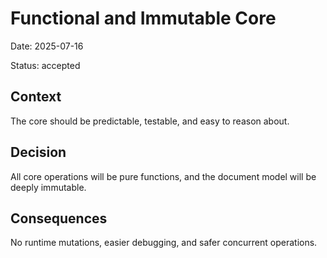 
# Functional and Immutable Core

Date: 2025-07-16

Status: accepted

## Context
The core should be predictable, testable, and easy to reason about.

## Decision
All core operations will be pure functions, and the document model will be deeply immutable.

## Consequences
No runtime mutations, easier debugging, and safer concurrent operations.

